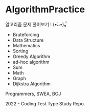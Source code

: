 # AlgorithmPractice
알고리즘 문제 풀어보기 ! (•̀ᴗ•́)و ̑̑

- Bruteforcing
- Data Structure
- Mathematics
- Sorting
- Greedy Algorithm
- ad-hoc algorithm
- Sum
- Math
- Graph
- Dijkstra Algorithm

Programmers, SWEA, BOJ

2022 - Coding Test Type Study Repo.

